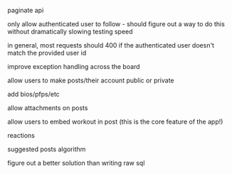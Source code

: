 paginate api

only allow authenticated user to follow - should figure out a way to do this without dramatically slowing testing speed

in general, most requests should 400 if the authenticated user doesn't match the provided user id

improve exception handling across the board

allow users to make posts/their account public or private

add bios/pfps/etc

allow attachments on posts

allow users to embed workout in post (this is the core feature of the app!)

reactions 

suggested posts algorithm

figure out a better solution than writing raw sql
